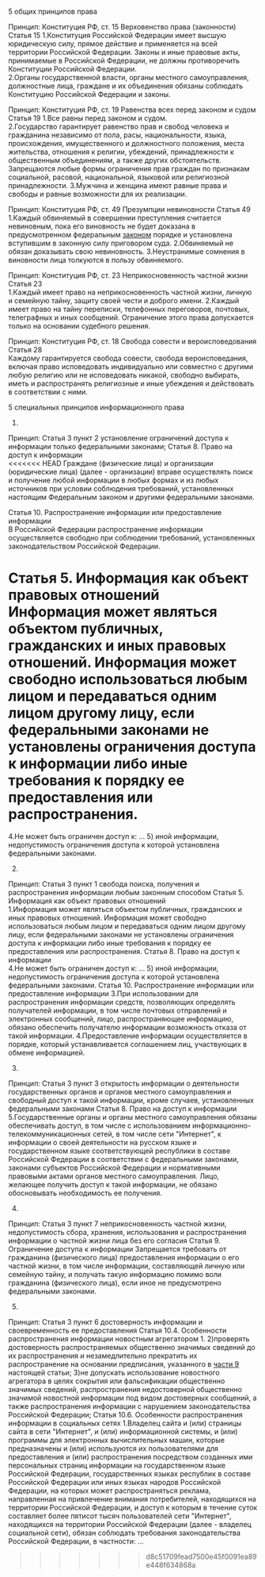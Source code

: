 

5 общих принципов права

Принцип: Конституция РФ, ст. 15 Верховенство права (законности)
Статья 15
 1.Конституция Российской Федерации имеет высшую юридическую силу, прямое действие и применяется на всей территории Российской Федерации. Законы и иные правовые акты, принимаемые в Российской Федерации, не должны противоречить Конституции Российской Федерации.  
 2.Органы государственной власти, органы местного самоуправления, должностные лица, граждане и их объединения обязаны соблюдать Конституцию Российской Федерации и законы.

Принцип: Конституция РФ, ст. 19 Равенства всех перед законом и судом
Статья 19
 1.Все равны перед законом и судом.  
 2.Государство гарантирует равенство прав и свобод человека и гражданина независимо от пола, расы, национальности, языка, происхождения, имущественного и должностного положения, места жительства, отношения к религии, убеждений, принадлежности к общественным объединениям, а также других обстоятельств. Запрещаются любые формы ограничения прав граждан по признакам социальной, расовой, национальной, языковой или религиозной принадлежности.
 3.Мужчина и женщина имеют равные права и свободы и равные возможности для их реализации.

Принцип: Конституция РФ, ст. 49 Презумпции невиновности
Статья 49  
 1.Каждый обвиняемый в совершении преступления считается невиновным, пока его виновность не будет доказана в предусмотренном федеральным [законом](https://login.consultant.ru/link/?req=doc&base=LAW&n=500200&date=10.09.2025&demo=2) порядке и установлена вступившим в законную силу приговором суда.
 2.Обвиняемый не обязан доказывать свою невиновность.
 3.Неустранимые сомнения в виновности лица толкуются в пользу обвиняемого.

Принцип: Конституция РФ, ст. 23 Неприкосновенность частной жизни
Статья 23  
 1.Каждый имеет право на неприкосновенность частной жизни, личную и семейную тайну, защиту своей чести и доброго имени.
 2.Каждый имеет право на тайну переписки, телефонных переговоров, почтовых, телеграфных и иных сообщений. Ограничение этого права допускается только на основании судебного решения.

Принцип: Конституция РФ, ст. 18 Свобода совести и вероисповедования
Статья 28  
 Каждому гарантируется свобода совести, свобода вероисповедания, включая право исповедовать индивидуально или совместно с другими любую религию или не исповедовать никакой, свободно выбирать, иметь и распространять религиозные и иные убеждения и действовать в соответствии с ними.



5 специальных принципов информационного права

1.
Принцип: Статья 3 пункт 2 установление ограничений доступа к информации только федеральными законами;
Статья 8. Право на доступ к информации  
<<<<<<< HEAD
 Граждане (физические лица) и организации (юридические лица) (далее - организации) вправе осуществлять поиск и получение любой информации в любых формах и из любых источников при условии соблюдения требований, установленных настоящим Федеральным законом и другими федеральными законами.
 
Статья 10. Распространение информации или предоставление информации  
 В Российской Федерации распространение информации осуществляется свободно при соблюдении требований, установленных законодательством Российской Федерации.

Статья 5. Информация как объект правовых отношений  
 Информация может являться объектом публичных, гражданских и иных правовых отношений. Информация может свободно использоваться любым лицом и передаваться одним лицом другому лицу, если федеральными законами не установлены ограничения доступа к информации либо иные требования к порядку ее предоставления или распространения.
=======
 4.Не может быть ограничен доступ к: ... 5) иной информации, недопустимость ограничения доступа к которой установлена федеральными законами.

2.
Принцип: Статья 3 пункт 1 свобода поиска, получения и распространения информации любым законным способом
Статья 5. Информация как объект правовых отношений  
 1.Информация может являться объектом публичных, гражданских и иных правовых отношений. Информация может свободно использоваться любым лицом и передаваться одним лицом другому лицу, если федеральными законами не установлены ограничения доступа к информации либо иные требования к порядку ее предоставления или распространения.
Статья 8. Право на доступ к информации  
 4.Не может быть ограничен доступ к: ... 5) иной информации, недопустимость ограничения доступа к которой установлена федеральными законами.
Статья 10. Распространение информации или предоставление информации
 3.При использовании для распространения информации средств, позволяющих определять получателей информации, в том числе почтовых отправлений и электронных сообщений, лицо, распространяющее информацию, обязано обеспечить получателю информации возможность отказа от такой информации.
 4.Предоставление информации осуществляется в порядке, который устанавливается соглашением лиц, участвующих в обмене информацией.

3.
Принцип: Статья 3 пункт 3 открытость информации о деятельности государственных органов и органов местного самоуправления и свободный доступ к такой информации, кроме случаев, установленных федеральными законами
Статья 8. Право на доступ к информации
 5.Государственные органы и органы местного самоуправления обязаны обеспечивать доступ, в том числе с использованием информационно-телекоммуникационных сетей, в том числе сети "Интернет", к информации о своей деятельности на русском языке и государственном языке соответствующей республики в составе Российской Федерации в соответствии с федеральными законами, законами субъектов Российской Федерации и нормативными правовыми актами органов местного самоуправления. Лицо, желающее получить доступ к такой информации, не обязано обосновывать необходимость ее получения.

4.
Принцип: Статья 3 пункт 7 неприкосновенность частной жизни, недопустимость сбора, хранения, использования и распространения информации о частной жизни лица без его согласия
Статья 9. Ограничение доступа к информации
 Запрещается требовать от гражданина (физического лица) предоставления информации о его частной жизни, в том числе информации, составляющей личную или семейную тайну, и получать такую информацию помимо воли гражданина (физического лица), если иное не предусмотрено федеральными законами.

5.
Принцип: Статья 3 пункт 6 достоверность информации и своевременность ее предоставления
Статья 10.4. Особенности распространения информации новостным агрегатором
 1.
 2)проверять достоверность распространяемых общественно значимых сведений до их распространения и незамедлительно прекратить их распространение на основании предписания, указанного в [части 9](https://login.consultant.ru/link/?req=doc&base=LAW&n=500166&dst=237&field=134&date=10.09.2025&demo=2) настоящей статьи;
 3)не допускать использование новостного агрегатора в целях сокрытия или фальсификации общественно значимых сведений, распространения недостоверной общественно значимой новостной информации под видом достоверных сообщений, а также распространения информации с нарушением законодательства Российской Федерации;
Статья 10.6. Особенности распространения информации в социальных сетях
 1.Владелец сайта и (или) страницы сайта в сети "Интернет", и (или) информационной системы, и (или) программы для электронных вычислительных машин, которые предназначены и (или) используются их пользователями для предоставления и (или) распространения посредством созданных ими персональных страниц информации на государственном языке Российской Федерации, государственных языках республик в составе Российской Федерации или иных языках народов Российской Федерации, на которых может распространяться реклама, направленная на привлечение внимания потребителей, находящихся на территории Российской Федерации, и доступ к которым в течение суток составляет более пятисот тысяч пользователей сети "Интернет", находящихся на территории Российской Федерации (далее - владелец социальной сети), обязан соблюдать требования законодательства Российской Федерации, в частности: ...

>>>>>>> d8c51709fead7500e45f0091ea89e448f634868a

